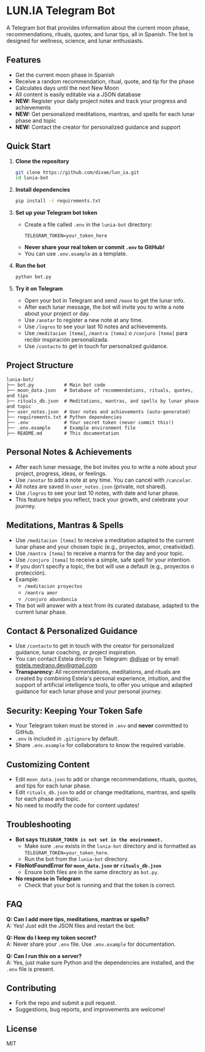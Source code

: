 # LUN.IA Telegram Bot

A Telegram bot that provides information about the current moon phase, recommendations, rituals, quotes, and lunar tips, all in Spanish. The bot is designed for wellness, science, and lunar enthusiasts.

## Features
- Get the current moon phase in Spanish
- Receive a random recommendation, ritual, quote, and tip for the phase
- Calculates days until the next New Moon
- All content is easily editable via a JSON database
- **NEW:** Register your daily project notes and track your progress and achievements
- **NEW:** Get personalized meditations, mantras, and spells for each lunar phase and topic
- **NEW:** Contact the creator for personalized guidance and support

## Quick Start

1. **Clone the repository**
   ```bash
   git clone https://github.com/divae/lun_ia.git
   cd lunia-bot
   ```

2. **Install dependencies**
   ```bash
   pip install -r requirements.txt
   ```

3. **Set up your Telegram bot token**
   - Create a file called `.env` in the `lunia-bot` directory:
     ```
     TELEGRAM_TOKEN=your_token_here
     ```
   - **Never share your real token or commit `.env` to GitHub!**
   - You can use `.env.example` as a template.

4. **Run the bot**
   ```bash
   python bot.py
   ```

5. **Try it on Telegram**
   - Open your bot in Telegram and send `/moon` to get the lunar info.
   - After each lunar message, the bot will invite you to write a note about your project or day.
   - Use `/anotar` to register a new note at any time.
   - Use `/logros` to see your last 10 notes and achievements.
   - Use `/meditacion [tema]`, `/mantra [tema]` o `/conjuro [tema]` para recibir inspiración personalizada.
   - Use `/contacto` to get in touch for personalized guidance.

## Project Structure

```
lunia-bot/
├── bot.py           # Main bot code
├── moon_data.json   # Database of recommendations, rituals, quotes, and tips
├── rituals_db.json  # Meditations, mantras, and spells by lunar phase and topic
├── user_notes.json  # User notes and achievements (auto-generated)
├── requirements.txt # Python dependencies
├── .env             # Your secret token (never commit this!)
├── .env.example     # Example environment file
├── README.md        # This documentation
```

## Personal Notes & Achievements
- After each lunar message, the bot invites you to write a note about your project, progress, ideas, or feelings.
- Use `/anotar` to add a note at any time. You can cancel with `/cancelar`.
- All notes are saved in `user_notes.json` (private, not shared).
- Use `/logros` to see your last 10 notes, with date and lunar phase.
- This feature helps you reflect, track your growth, and celebrate your journey.

## Meditations, Mantras & Spells
- Use `/meditacion [tema]` to receive a meditation adapted to the current lunar phase and your chosen topic (e.g., proyectos, amor, creatividad).
- Use `/mantra [tema]` to receive a mantra for the day and your topic.
- Use `/conjuro [tema]` to receive a simple, safe spell for your intention.
- If you don't specify a topic, the bot will use a default (e.g., proyectos o protección).
- Example:
  - `/meditacion proyectos`
  - `/mantra amor`
  - `/conjuro abundancia`
- The bot will answer with a text from its curated database, adapted to the current lunar phase.

## Contact & Personalized Guidance
- Use `/contacto` to get in touch with the creator for personalized guidance, lunar coaching, or project inspiration.
- You can contact Estela directly on Telegram: [@divae](https://t.me/divae) or by email: estela.medrano.dev@gmail.com
- **Transparency:** All recommendations, meditations, and rituals are created by combining Estela's personal experience, intuition, and the support of artificial intelligence tools, to offer you unique and adapted guidance for each lunar phase and your personal journey.

## Security: Keeping Your Token Safe
- Your Telegram token must be stored in `.env` and **never** committed to GitHub.
- `.env` is included in `.gitignore` by default.
- Share `.env.example` for collaborators to know the required variable.

## Customizing Content
- Edit `moon_data.json` to add or change recommendations, rituals, quotes, and tips for each lunar phase.
- Edit `rituals_db.json` to add or change meditations, mantras, and spells for each phase and topic.
- No need to modify the code for content updates!

## Troubleshooting
- **Bot says `TELEGRAM_TOKEN is not set in the environment.`**
  - Make sure `.env` exists in the `lunia-bot` directory and is formatted as `TELEGRAM_TOKEN=your_token_here`.
  - Run the bot from the `lunia-bot` directory.
- **FileNotFoundError for `moon_data.json` or `rituals_db.json`**
  - Ensure both files are in the same directory as `bot.py`.
- **No response in Telegram**
  - Check that your bot is running and that the token is correct.

## FAQ
**Q: Can I add more tips, meditations, mantras or spells?**  
A: Yes! Just edit the JSON files and restart the bot.

**Q: How do I keep my token secret?**  
A: Never share your `.env` file. Use `.env.example` for documentation.

**Q: Can I run this on a server?**  
A: Yes, just make sure Python and the dependencies are installed, and the `.env` file is present.

## Contributing
- Fork the repo and submit a pull request.
- Suggestions, bug reports, and improvements are welcome!

## License
MIT 